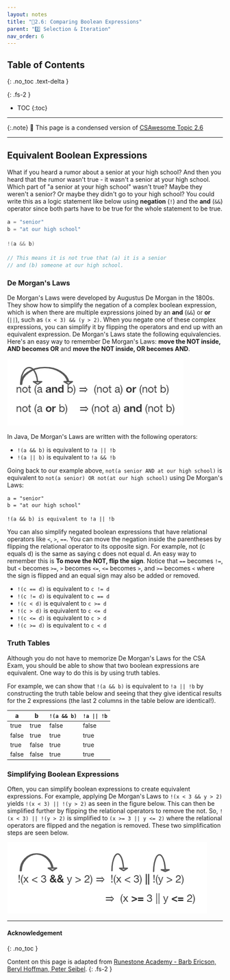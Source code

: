 ```yaml
---
layout: notes
title: "📓2.6: Comparing Boolean Expressions" 
parent: "2️⃣ Selection & Iteration"
nav_order: 6
---
```


## Table of Contents
{: .no_toc .text-delta }

{: .fs-2 }
- TOC
{:toc}

---

{:.note}
📖 This page is a condensed version of [CSAwesome Topic 2.6](https://runestone.academy/ns/books/published/csawesome2/topic-2-6-comparing-booleans.html) 

---

## Equivalent Boolean Expressions

What if you heard a rumor about a senior at your high school? And then you heard that the rumor wasn't true - it wasn't a senior at your high school. Which part of "a senior at your high school" wasn't true? Maybe they weren't a senior? Or maybe they didn't go to your high school? You could write this as a logic statement like below using **negation** (``!``) and the **and** (``&&``) operator since both parts have to be true for the whole statement to be true.

```java
a = "senior"
b = "at our high school"

!(a && b)

// This means it is not true that (a) it is a senior
// and (b) someone at our high school.
```

### De Morgan's Laws

De Morgan's Laws were developed by Augustus De Morgan in the 1800s.  They show how to simplify the negation of a complex boolean expression, which is when there are multiple expressions joined by an **and** (``&&``) or **or** (``||``), such as ``(x < 3) && (y > 2)``. When you negate one of these complex expressions, you can simplify it by flipping the operators and end up with an equivalent expression. De Morgan's Laws state the following equivalencies. Here's an easy way to remember De Morgan's Laws: **move the NOT inside, AND becomes OR** and **move the NOT inside, OR becomes AND**.

![image](Figures/demorgan.png)

In Java, De Morgan's Laws are written with the following operators:
-  ``!(a && b)`` is equivalent to ``!a || !b``
-  ``!(a || b)`` is equivalent to ``!a && !b``

Going back to our example above, `not(a senior AND at our high school)` is equivalent to `not(a senior) OR not(at our high school)` using De Morgan's Laws:

```
a = "senior"
b = "at our high school"

!(a && b) is equivalent to !a || !b
```
        

You can also simplify negated boolean expressions that have relational operators like ``<``, ``>``, ``==``. You can move the negation inside the parentheses by flipping the relational operator to its opposite sign. For example, not (c equals d) is the same as saying c does not equal d.  An easy way to remember this is **To move the NOT, flip the sign**. Notice that ``==`` becomes ``!=``, but ``<`` becomes ``>=``,  ``>`` becomes ``<=``, ``<=`` becomes ``>``, and ``>=`` becomes ``<`` where the sign is flipped and an equal sign may also be added or removed.

  - ``!(c == d)`` is equivalent to ``c != d``
  - ``!(c != d)`` is equivalent to ``c == d``
  - ``!(c < d)`` is equivalent to ``c >= d``
  - ``!(c > d)`` is equivalent to ``c <= d``
  - ``!(c <= d)`` is equivalent to ``c > d``
  - ``!(c >= d)`` is equivalent to ``c < d``

### Truth Tables

Although you do not have to memorize De Morgan's Laws for the CSA Exam, you should be able to show that two boolean expressions are equivalent. One way to do this is by using truth tables. 

For example, we can show that ``!(a && b)`` is equivalent to ``!a || !b`` by constructing the truth table below and seeing that they give identical results for the 2 expressions (the last 2 columns in the table below are identical!).

| a     | b     | `!(a && b)` | `!a \|\| !b` |
|-------|-------|-----------|----------|
| true  | true  | false     | false    |
| false | true  | true      | true     |
| true  | false | true      | true     |
| false | false | true      | true     |

### Simplifying Boolean Expressions

Often, you can simplify boolean expressions to create equivalent expressions. For example, applying De Morgan's Laws to ``!(x < 3 && y > 2)`` yields ``!(x < 3) || !(y > 2)`` as seen in the figure below. This can then be simplified further by flipping the relational operators to remove the not.  So, ``!(x < 3) || !(y > 2)`` is simplified to ``(x >= 3 || y <= 2)`` where the relational operators are flipped and the negation is removed. These two simplification steps are seen below.

![image](Figures/demorganex.png)

<!--
## Comparing Booleans

You can compare booleans directly with `==` and `!=`.  
- `==` checks if two boolean values are equal.  
- `!=` checks if they are not equal.

<div class="task" markdown="block">

**Coding Exercise: Boolean Comparison**

Test both `true` and `false` values for `isSunny` and `isWarm`.

```java
boolean isSunny = true;
boolean isWarm = false;

if (isSunny == true) {
    System.out.println("It's sunny");
}

if (isWarm != true) {
    System.out.println("It's not warm");
}
````

</div>

---

## Logical Equivalences

Certain boolean expressions can be rewritten without changing their meaning. This is useful for simplifying logic and avoiding common mistakes.

Example:

```java
!(x < 5)
```

is equivalent to:

```java
x >= 5
```

---

## De Morgan’s Laws

De Morgan’s Laws show how to distribute `!` (NOT) over `&&` (AND) and `||` (OR):

1. `!(A && B)` is the same as `!A || !B`
2. `!(A || B)` is the same as `!A && !B`

**Mnemonic:** Negating flips the operator and negates each condition.

---

### Example 1

```java
!(x > 0 && y > 0)
```

is equivalent to:

```java
x <= 0 || y <= 0
```

---

### Example 2

```java
!(x > 0 || y > 0)
```

is equivalent to:

```java
x <= 0 && y <= 0
```

---

## Practice with De Morgan’s Laws

<div class="task" markdown="block">

**Coding Exercise: Applying De Morgan**

Rewrite each condition using De Morgan’s Laws.

```java
boolean raining = true;
boolean cold = false;

if (!(raining && cold)) {
    System.out.println("Nice weather");
}

if (!(raining || cold)) {
    System.out.println("Perfect weather");
}
```

* First if: `!raining || !cold`
* Second if: `!raining && !cold`

</div>

---

## Summary

* Use `==` and `!=` to compare booleans directly.
* Negating a compound condition flips the operator (`&&` ↔ `||`) and negates each part.
* De Morgan’s Laws are helpful for simplifying conditions and avoiding logic errors.

---

## AP Practice

<details>
<summary><strong>Question 1</strong></summary>

Which of the following is equivalent to `!(a && b)`?

A. `!a || !b`
B. `!a && !b`
C. `a || b`

**Answer:** **A** — De Morgan’s Law: `!(A && B)` ≡ `!A || !B`.

</details>

<details>
<summary><strong>Question 2</strong></summary>

Which of the following is equivalent to `!(a || b)`?

A. `!a || !b`
B. `!a && !b`
C. `a && b`

**Answer:** **B** — De Morgan’s Law: `!(A || B)` ≡ `!A && !B`.

</details>

-->

---

#### Acknowledgement
{: .no_toc }

Content on this page is adapted from [Runestone Academy - Barb Ericson, Beryl Hoffman, Peter Seibel](https://runestone.academy/ns/books/published/csawesome2/csawesome2.html).
{: .fs-2 }
